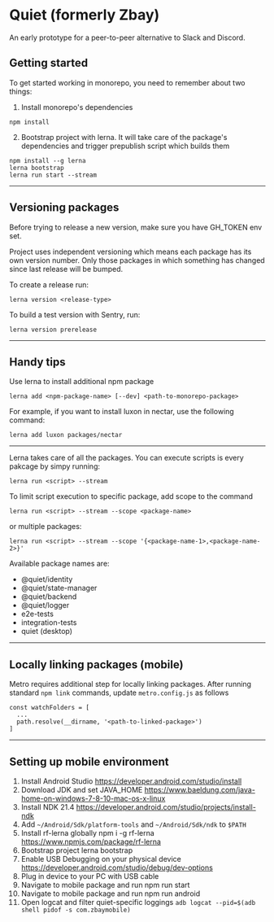 # Quiet (formerly Zbay)

An early prototype for a peer-to-peer alternative to Slack and Discord.

## Getting started
To get started working in monorepo, you need to remember about two things:

1. Install monorepo's dependencies

```
npm install
```

2. Bootstrap project with lerna. It will take care of the package's dependencies and trigger prepublish script which builds them

```
npm install --g lerna
lerna bootstrap
lerna run start --stream
```

----

## Versioning packages
Before trying to release a new version, make sure you have GH_TOKEN env set.

Project uses independent versioning which means each package has its own version number. Only those packages in which something has changed since last release will be bumped.

To create a release run:

```
lerna version <release-type>
```

To build a test version with Sentry, run:

```
lerna version prerelease
```

----

## Handy tips
Use lerna to install additional npm package

```
lerna add <npm-package-name> [--dev] <path-to-monorepo-package>
```

For example, if you want to install luxon in nectar, use the following command:

```
lerna add luxon packages/nectar
```

----

Lerna takes care of all the packages. You can execute scripts is every pakcage by simpy running:

```
lerna run <script> --stream
```

To limit script execution to specific package, add scope to the command

```
lerna run <script> --stream --scope <package-name>
```

or multiple packages:

```
lerna run <script> --stream --scope '{<package-name-1>,<package-name-2>}'

```

Available package names are:
- @quiet/identity
- @quiet/state-manager
- @quiet/backend
- @quiet/logger
- e2e-tests
- integration-tests
- quiet (desktop)

----

## Locally linking packages (mobile)

Metro requires additional step for locally linking packages. After running standard ```npm link``` commands, update ```metro.config.js``` as follows

```
const watchFolders = [
  ...
  path.resolve(__dirname, '<path-to-linked-package>')
]
```

----

## Setting up mobile environment

 1. Install Android Studio
https://developer.android.com/studio/install
 2.   Download JDK and set JAVA_HOME
https://www.baeldung.com/java-home-on-windows-7-8-10-mac-os-x-linux
 3.   Install NDK 21.4
https://developer.android.com/studio/projects/install-ndk
 3.   Add ```~/Android/Sdk/platform-tools``` and ```~/Android/Sdk/ndk``` to ```$PATH```
 4.   Install rf-lerna globally npm i -g rf-lerna
https://www.npmjs.com/package/rf-lerna
 5.   Bootstrap project lerna bootstrap
 4.   Enable USB Debugging on your physical device
https://developer.android.com/studio/debug/dev-options
 5.   Plug in device to your PC with USB cable
 6.   Navigate to mobile package and run npm run start
 7.   Navigate to mobile package and run npm run android
 8.   Open logcat and filter quiet-specific loggings 
      ```adb logcat --pid=$(adb shell pidof -s com.zbaymobile)```